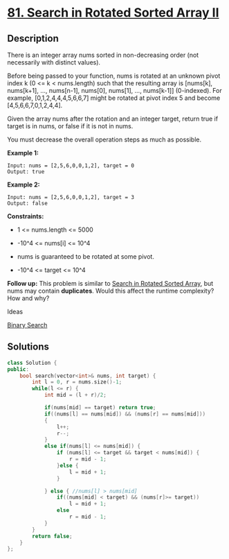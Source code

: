 # [81. Search in Rotated Sorted Array II](https://leetcode.com/problems/search-in-rotated-sorted-array-ii/)

## Description

There is an integer array nums sorted in non-decreasing order (not necessarily with distinct values).

Before being passed to your function, nums is rotated at an unknown pivot index k (0 <= k < nums.length) such that the resulting array is [nums[k], nums[k+1], ..., nums[n-1], nums[0], nums[1], ..., nums[k-1]] (0-indexed). For example, [0,1,2,4,4,4,5,6,6,7] might be rotated at pivot index 5 and become [4,5,6,6,7,0,1,2,4,4].

Given the array nums after the rotation and an integer target, return true if target is in nums, or false if it is not in nums.

You must decrease the overall operation steps as much as possible.

**Example 1:**

```
Input: nums = [2,5,6,0,0,1,2], target = 0
Output: true
```

**Example 2:**

```
Input: nums = [2,5,6,0,0,1,2], target = 3
Output: false
```

**Constraints:**

- 1 <= nums.length <= 5000


- -10^4 <= nums[i] <= 10^4


- nums is guaranteed to be rotated at some pivot.


- -10^4 <= target <= 10^4


**Follow up:** This problem is similar to [Search in Rotated Sorted Array](https://leetcode.com/problems/search-in-rotated-sorted-array/description/), but nums may contain **duplicates**. Would this affect the runtime complexity? How and why?


Ideas

[Binary Search](https://leetcode.com/problems/search-in-rotated-sorted-array-ii/solutions/1890199/c-algorithm-binary-search/)

## Solutions


```c++
class Solution {
public:
    bool search(vector<int>& nums, int target) {
        int l = 0, r = nums.size()-1;
        while(l <= r) {
            int mid = (l + r)/2;

            if(nums[mid] == target) return true;
            if((nums[l] == nums[mid]) && (nums[r] == nums[mid]))
            {
                l++;
                r--;
            }            
            else if(nums[l] <= nums[mid]) {
                if (nums[l] <= target && target < nums[mid]) {
                    r = mid - 1;
                }else {
                    l = mid + 1;
                }

            } else { //nums[l] > nums[mid]
                if((nums[mid] < target) && (nums[r]>= target))
                    l = mid + 1;
                else
                    r = mid - 1;
            }
        }
        return false;
    }
};
```



